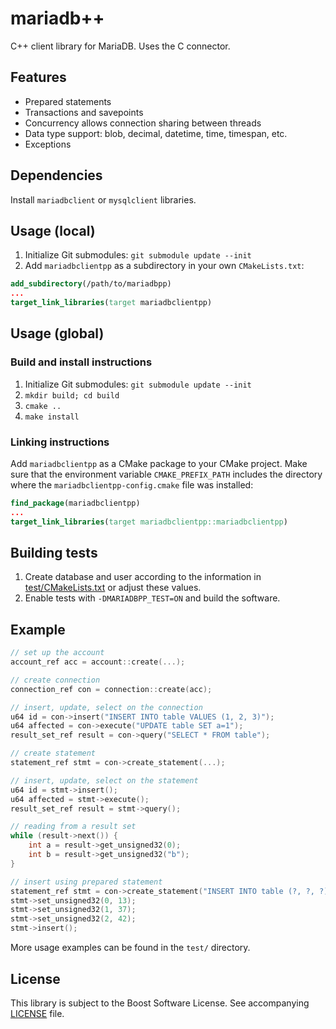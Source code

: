 # mariadb++
C++ client library for MariaDB. Uses the C connector.

## Features
* Prepared statements
* Transactions and savepoints
* Concurrency allows connection sharing between threads
* Data type support: blob, decimal, datetime, time, timespan, etc.
* Exceptions

## Dependencies
Install `mariadbclient` or `mysqlclient` libraries.

## Usage (local)
1. Initialize Git submodules: `git submodule update --init`
2. Add `mariadbclientpp` as a subdirectory in your own `CMakeLists.txt`:

```cmake
add_subdirectory(/path/to/mariadbpp)
...
target_link_libraries(target mariadbclientpp)
```

## Usage (global)
### Build and install instructions
1. Initialize Git submodules: `git submodule update --init`
2. `mkdir build; cd build`
3. `cmake ..`
4. `make install`

### Linking instructions
Add `mariadbclientpp` as a CMake package to your CMake project. Make sure
that the environment variable `CMAKE_PREFIX_PATH` includes the directory
where the `mariadbclientpp-config.cmake` file was installed:

```cmake
find_package(mariadbclientpp)
...
target_link_libraries(target mariadbclientpp::mariadbclientpp)
```

## Building tests
1. Create database and user according to the information in
[test/CMakeLists.txt](test/CMakeLists.txt) or adjust these values.
2. Enable tests with `-DMARIADBPP_TEST=ON` and build the software.


## Example
```c++
// set up the account
account_ref acc = account::create(...);

// create connection
connection_ref con = connection::create(acc);

// insert, update, select on the connection
u64 id = con->insert("INSERT INTO table VALUES (1, 2, 3)");
u64 affected = con->execute("UPDATE table SET a=1");
result_set_ref result = con->query("SELECT * FROM table");

// create statement
statement_ref stmt = con->create_statement(...);

// insert, update, select on the statement
u64 id = stmt->insert();
u64 affected = stmt->execute();
result_set_ref result = stmt->query();

// reading from a result set
while (result->next()) {
    int a = result->get_unsigned32(0);
    int b = result->get_unsigned32("b");
}

// insert using prepared statement
statement_ref stmt = con->create_statement("INSERT INTO table (?, ?, ?)");
stmt->set_unsigned32(0, 13);
stmt->set_unsigned32(1, 37);
stmt->set_unsigned32(2, 42);
stmt->insert();

```
More usage examples can be found in the `test/` directory.

## License
This library is subject to the Boost Software License. See accompanying
[LICENSE](LICENSE) file.
